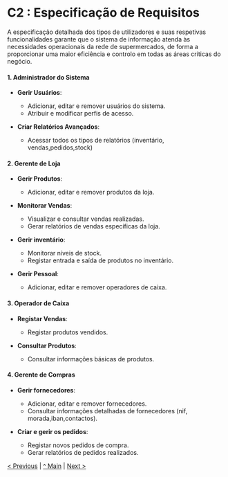 # C2 : Especificação de Requisitos

  
  
  

A especificação detalhada dos tipos de utilizadores e suas respetivas funcionalidades garante que o sistema de informação atenda às necessidades operacionais da rede de supermercados, de forma a proporcionar uma maior eficiência e controlo em todas as áreas críticas do negócio.

#### 1. Administrador do Sistema

-   **Gerir Usuários**:
    
    -   Adicionar, editar e remover usuários do sistema.
    -   Atribuir e modificar perfis de acesso.

-   **Criar Relatórios Avançados**:
    
    -   Acessar todos os tipos de relatórios (inventário, vendas,pedidos,stock)
  



    

#### 2. Gerente de Loja

-   **Gerir Produtos**:
    
    -   Adicionar, editar e remover produtos da loja.
    
-   **Monitorar Vendas**:
    
    -   Visualizar e consultar vendas realizadas.
    -   Gerar relatórios de vendas específicas da loja.
    
-   **Gerir inventário**:
    
    -   Monitorar níveis de stock.
    -   Registar entrada e saída de produtos no inventário.
-   **Gerir Pessoal**:
    
    -   Adicionar, editar e remover operadores de caixa.

#### 3. Operador de Caixa

-   **Registar Vendas**:
    
    -   Registar produtos vendidos.

-   **Consultar Produtos**:
    
    -   Consultar informações básicas de produtos.

#### 4. Gerente de Compras

-   **Gerir fornecedores**:
    
    -   Adicionar, editar e remover fornecedores.
    -   Consultar informações detalhadas de fornecedores (nif, morada,iban,contactos).
    
-   **Criar e gerir os pedidos**:
    
    -   Registar novos pedidos de compra.
    -   Gerar relatórios de pedidos realizados.


[< Previous](rei01.md) | [^ Main](/../../) | [Next >](rei03.md)
